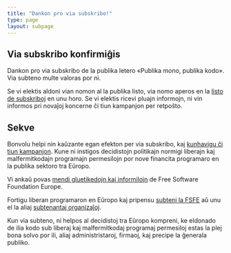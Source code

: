 ```yaml
---
title: "Dankon pro via subskribo!"
type: page
layout: subpage
---
```


## Via subskribo konfirmiĝis

Dankon pro via subskribo de la publika letero «Publika mono, publika kodo».  Via subteno multe valoras por ni.

Se vi elektis aldoni vian nomon al la publika listo, via nomo aperos en la [listo de subskriboj](../all-signatures) en unu horo.  Se vi elektis ricevi pluajn informojn, ni vin informos pri novaĵoj koncerne ĉi tiun kampanjon per retpoŝto.

## Sekve

Bonvolu helpi nin kaŭzante egan efekton per via subskribo, kaj [kunhavigu ĉi tiun kampanjon](../../#spread). Kune ni instigos decidistojn politikajn normigi liberajn kaj malfermitkodajn programajn permesilojn por nove financita programaro en la publika sektoro tra Eŭropo.

Vi ankaŭ povas [mendi gluetikedojn kaj informilojn](https://fsfe.org/promo#pmpc) de Free Software Foundation Europe.

Fortigu liberan programaron en Eŭropo kaj pripensu [subteni la FSFE](https://fsfe.org/donate/?pmpc) aŭ unu el la aliaj [subtenantaj organizaĵoj](../../#organisations).

Kun via subteno, ni helpos al decidistoj tra Eŭropo kompreni, ke eldonado de ilia kodo sub liberaj kaj malfermitkodaj programaj permesiloj estas la plej bona solvo por ili, aliaj administristaroj, firmaoj, kaj precipe la ĝenerala publiko.

